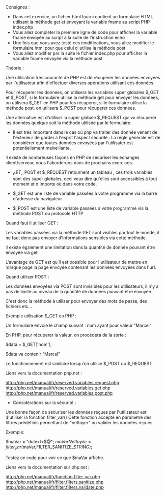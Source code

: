 Consignes :

- Dans cet exercice, un fichier html fourni contient un formulaire HTML utilisant la méthode get et envoyant la variable fname au script PHP index.php
- Vous allez compléter la premiere ligne de code pour afficher la variable fname envoyée au script à la suite de l'instruction echo
- Une fois que vous avez testé ces modifications, vous allez modifier le formulaire html pour que celui ci utilise la méthode post
- Vous allez modifier par la suite le fichier index.php pour afficher la variable fname envoyée via la méthode post



Théorie :

Une utilisation trés courante de PHP est de récupérer les données envoyées par l'utilisateur afin d'effectuer diverses
opérations utilisant ces données.

Pour récuperer les données, on utilisera les variables super globales $_GET et $_POST, si le formulaire utilise la
méthode get pour envoyer les données, on utilisera $_GET en PHP pour les récuperer, si le formulaire utilise la méthode
post, on utilisera $_POST pour récuperer ces données.

Une alternative est d'utiliser la super globale $_REQUEST qui va récuperer les données quelque soit la méthode utilisée
par le formulaire.

- Il est trés important dans le cas où php va traiter des donnée venant de l'exterieur de garder à l'esprit l'aspect
sécurité : La régle générale est de considérer que toutes données envoyées par l'utilisater est potentiellement
malveillante.

Il existe de nombreuses façons en PHP de sécuriser les échanges client/serveur, nous l'aborderons dans de prochains exercices.


- $_GET,$_POST et $_REQUEST retournent un tableau , ces trois variables sont des super globales, ceci veux dire qu'elles
sont accessibles à tout moment et n'importe où dans votre code.

- $_GET est une liste de variable passées à votre programme via la barre d'adresse du navigateur
- $_POST est une liste de variable passées à votre programme via la méthode POST du protocole HTTP


Quand faut il utiliser GET :

Les variables passées via la méthode GET sont visibles par tout le monde, il ne faut donc pas envoyer d'informations sensibles
via cette méthode.

Il existe également une limitation dans la quantité de donnée pouvant être envoyée via get

L'avantage de GET est qu'il est possible pour l'utilisateur de mettre en marque page la page envoyée contenant les données
envoyées dans l'url.


Quand utiliser POST :

Les données envoyées via POST sont invisibles pour les utilisateurs, il n'y a pas de limite au niveau de la quantité de
données pouvant être envoyée.

C'est donc la méthode à utiliser pour envoyer des mots de passe, des fichiers etc...


Exemple utilisation $_GET en PHP :

Un formulaire envoie le champ suivant : nom ayant pour valeur "Marcel"

En PHP, pour récuperer la valeur, on procédera de la sorte :

$data = $_GET['nom'];

$data va contenir "Marcel"

Le fonctionnement est similaire lorsqu'on utilise $_POST ou $_REQUEST


Liens vers la documentation php.net :

http://php.net/manual/fr/reserved.variables.request.php
http://php.net/manual/fr/reserved.variables.get.php
http://php.net/manual/fr/reserved.variables.post.php


- Considérations sur la sécurité :

Une bonne façon de sécuriser les données reçues par l'utilisateur est d'utiliser la fonction filter_var()
Cette fonction accepte en parametre des filtres prédéfinis permettant de "nettoyer" ou valider les données reçues.

Exemple:

$maVar = "dutext<$@";
$maVarNettoyée = filter_var($maVar,FILTER_SANITIZE_STRING);

Testez ce code pour voir ce que $maVar affiche.

Liens vers la documentation sur php.net :

http://php.net/manual/fr/function.filter-var.php
http://php.net/manual/fr/filter.filters.sanitize.php
http://php.net/manual/fr/filter.filters.validate.php
